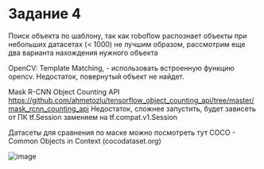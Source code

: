 # Задание 4

Поиск объекта по шаблону, так как roboflow распознает объекты при небольших датасетах (< 1000) не лучшим образом, рассмотрим еще два варианта нахождения нужного объекта

OpenCV: Template Matching, - использовать встроенную функцию opencv. Недостаток, повернутый объект не найдет.

Mask R-CNN Object Counting API https://github.com/ahmetozlu/tensorflow_object_counting_api/tree/master/mask_rcnn_counting_api Недостаток, сложнее запустить, будет зависеть от ПК tf.Session заменяем на tf.compat.v1.Session 

Датасеты для сравнения по маске можно посмотреть тут COCO - Common Objects in Context (cocodataset.org)

![image](https://user-images.githubusercontent.com/90610084/177035402-b71db0ef-214b-476f-a22b-c17137ccca39.png)
